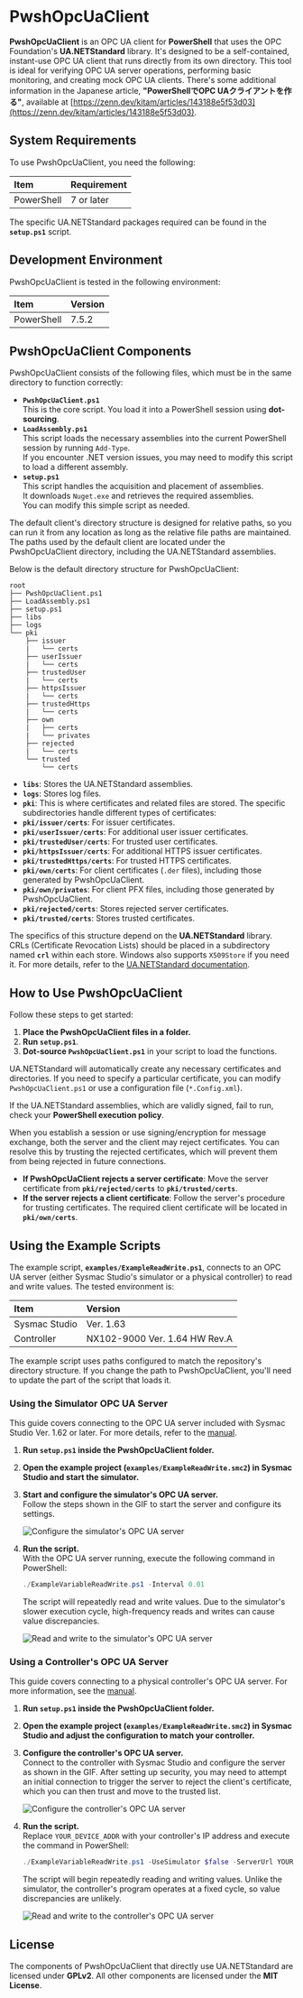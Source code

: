 # PwshOpcUaClient
**PwshOpcUaClient** is an OPC UA client for **PowerShell** that uses the OPC Foundation's **UA.NETStandard** library.
It's designed to be a self-contained, instant-use OPC UA client that runs directly from its own directory.
This tool is ideal for verifying OPC UA server operations, performing basic monitoring, and creating mock OPC UA clients.
There's some additional information in the Japanese article, **"PowerShellでOPC UAクライアントを作る"**, available at [https://zenn.dev/kitam/articles/143188e5f53d03](https://zenn.dev/kitam/articles/143188e5f53d03).

## System Requirements
To use PwshOpcUaClient, you need the following:

| Item | Requirement |
|:---|:---|
| PowerShell | 7 or later |

The specific UA.NETStandard packages required can be found in the **`setup.ps1`** script.

## Development Environment
PwshOpcUaClient is tested in the following environment:

| Item | Version |
|:---|:---|
| PowerShell | 7.5.2 |

## PwshOpcUaClient Components
PwshOpcUaClient consists of the following files, which must be in the same directory to function correctly:

* **`PwshOpcUaClient.ps1`**   
   This is the core script. You load it into a PowerShell session using **dot-sourcing**.
* **`LoadAssembly.ps1`**   
   This script loads the necessary assemblies into the current PowerShell session by running `Add-Type`.   
   If you encounter .NET version issues, you may need to modify this script to load a different assembly.
* **`setup.ps1`**   
   This script handles the acquisition and placement of assemblies.   
   It downloads `Nuget.exe` and retrieves the required assemblies.   
   You can modify this simple script as needed.

The default client's directory structure is designed for relative paths,
so you can run it from any location as long as the relative file paths are maintained.
The paths used by the default client are located under the PwshOpcUaClient directory, including the UA.NETStandard assemblies.

Below is the default directory structure for PwshOpcUaClient:

```
root
├── PwshOpcUaClient.ps1
├── LoadAssembly.ps1
├── setup.ps1
├── libs
├── logs
└── pki
    ├── issuer
    |   └── certs
    ├── userIssuer
    |   └── certs
    ├── trustedUser
    |   └── certs
    ├── httpsIssuer
    |   └── certs
    ├── trustedHttps
    |   └── certs
    ├── own
    |   ├── certs
    |   └── privates
    ├── rejected
    |   └── certs
    └── trusted
        └── certs
```

* **`libs`**: Stores the UA.NETStandard assemblies.
* **`logs`**: Stores log files.
* **`pki`**: This is where certificates and related files are stored. The specific subdirectories handle different types of certificates:
* **`pki/issuer/certs`**: For issuer certificates.   
* **`pki/userIssuer/certs`**: For additional user issuer certificates.
* **`pki/trustedUser/certs`**: For trusted user certificates.
* **`pki/httpsIssuer/certs`**: For additional HTTPS issuer certificates.
* **`pki/trustedHttps/certs`**: For trusted HTTPS certificates.
* **`pki/own/certs`**: For client certificates (`.der` files), including those generated by PwshOpcUaClient.
* **`pki/own/privates`**: For client PFX files, including those generated by PwshOpcUaClient.
* **`pki/rejected/certs`**: Stores rejected server certificates.
* **`pki/trusted/certs`**: Stores trusted certificates.

The specifics of this structure depend on the **UA.NETStandard** library.
CRLs (Certificate Revocation Lists) should be placed in a subdirectory named **`crl`** within each store.
Windows also supports `X509Store` if you need it.
For more details, refer to the [UA.NETStandard documentation](https://www.google.com/search?q=https://github.com/OPCFoundation/UA-.NETStandard/blob/master/Docs/Certificates.md).

## How to Use PwshOpcUaClient
Follow these steps to get started:

1. **Place the PwshOpcUaClient files in a folder.**
2. **Run `setup.ps1`**.
3. **Dot-source `PwshOpcUaClient.ps1`** in your script to load the functions.

UA.NETStandard will automatically create any necessary certificates and directories.
If you need to specify a particular certificate, you can modify `PwshOpcUaClient.ps1` or use a configuration file (`*.Config.xml`).

If the UA.NETStandard assemblies, which are validly signed, fail to run, check your **PowerShell execution policy**.

When you establish a session or use signing/encryption for message exchange,
both the server and the client may reject certificates.
You can resolve this by trusting the rejected certificates,
which will prevent them from being rejected in future connections.

  * **If PwshOpcUaClient rejects a server certificate**: Move the server certificate from **`pki/rejected/certs`** to **`pki/trusted/certs`**.
  * **If the server rejects a client certificate**: Follow the server's procedure for trusting certificates. The required client certificate will be located in **`pki/own/certs`**.

## Using the Example Scripts
The example script, **`examples/ExampleReadWrite.ps1`**, connects to an OPC UA server (either Sysmac Studio's simulator or a physical controller) to read and write values.
The tested environment is:

| Item | Version |
|:---|:---|
| Sysmac Studio | Ver. 1.63 |
| Controller | NX102-9000 Ver. 1.64 HW Rev.A |

The example script uses paths configured to match the repository's directory structure.
If you change the path to PwshOpcUaClient, you'll need to update the part of the script that loads it.

### Using the Simulator OPC UA Server
This guide covers connecting to the OPC UA server included with Sysmac Studio Ver. 1.62 or later.
For more details, refer to the [manual](https://www.google.com/search?q=https://www.fa.omron.co.jp/data_pdf/mnu/sbcd-374p_nj501_nx.pdf%3Fid%3D3705).

1. **Run `setup.ps1` inside the PwshOpcUaClient folder.**
2. **Open the example project (`examples/ExampleReadWrite.smc2`) in Sysmac Studio and start the simulator.**
3. **Start and configure the simulator's OPC UA server.**   
   Follow the steps shown in the GIF to start the server and configure its settings.

   ![Configure the simulator's OPC UA server](./images/set-simulator-opc-ua-server.gif)

4. **Run the script.**   
   With the OPC UA server running, execute the following command in PowerShell:

   ```powershell
   ./ExampleVariableReadWrite.ps1 -Interval 0.01
   ```

   The script will repeatedly read and write values.
   Due to the simulator's slower execution cycle, high-frequency reads and writes can cause value discrepancies.

   ![Read and write to the simulator's OPC UA server](./images/simulator-run-prg.gif)

### Using a Controller's OPC UA Server
This guide covers connecting to a physical controller's OPC UA server.
For more information, see the [manual](https://www.google.com/search?q=https://www.fa.omron.co.jp/data_pdf/mnu/sbcd-374p_nj501_nx.pdf%3Fid%3D3705).

1. **Run `setup.ps1` inside the PwshOpcUaClient folder.**
2. **Open the example project (`examples/ExampleReadWrite.smc2`) in Sysmac Studio and adjust the configuration to match your controller.**
3. **Configure the controller's OPC UA server.**   
   Connect to the controller with Sysmac Studio and configure the server as shown in the GIF.
   After setting up security, you may need to attempt an initial connection to trigger the server to reject the client's certificate,
   which you can then trust and move to the trusted list.

   ![Configure the controller's OPC UA server](./images/set-controller-opc-ua-server.gif)

4. **Run the script.**   
   Replace `YOUR_DEVICE_ADDR` with your controller's IP address and execute the command in PowerShell:

   ```powershell
   ./ExampleVariableReadWrite.ps1 -UseSimulator $false -ServerUrl YOUR_DEVICE_ADDR -Interval 0.01
   ```

   The script will begin repeatedly reading and writing values. Unlike the simulator, the controller's program operates at a fixed cycle, so value discrepancies are unlikely.

   ![Read and write to the controller's OPC UA server](./images/controller-run-prg.gif)

## License
The components of PwshOpcUaClient that directly use UA.NETStandard are licensed under **GPLv2**.
All other components are licensed under the **MIT License**.
